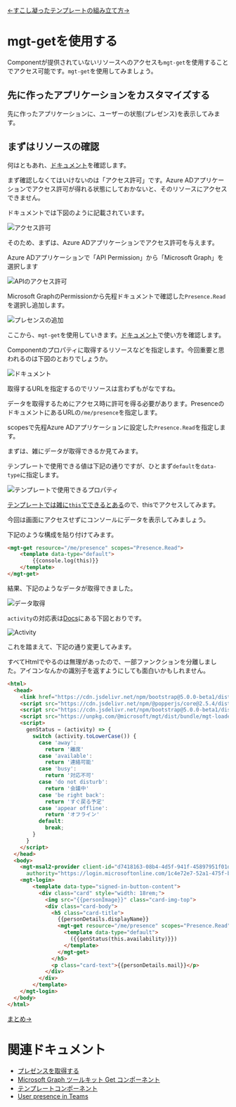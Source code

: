 [←すこし凝ったテンプレートの組み立て方→](./7-7-use-any-component.md)

# mgt-getを使用する

Componentが提供されていないリソースへのアクセスも`mgt-get`を使用することでアクセス可能です。`mgt-get`を使用してみましょう。

## 先に作ったアプリケーションをカスタマイズする

先に作ったアプリケーションに、ユーザーの状態(プレゼンス)を表示してみます。

## まずはリソースの確認

何はともあれ、[ドキュメント](https://docs.microsoft.com/ja-jp/graph/api/presence-get?view=graph-rest-1.0&tabs=http)を確認します。

まず確認しなくてはいけないのは「アクセス許可」です。Azure ADアプリケーションでアクセス許可が得れる状態にしておかないと、そのリソースにアクセスできません。

ドキュメントでは下図のように記載されています。

![アクセス許可](./.attachments/8/2021-11-11-20-22-40.png)

そのため、まずは、Azure ADアプリケーションでアクセス許可を与えます。

Azure ADアプリケーションで「API Permission」から「Microsoft Graph」を選択します

![APIのアクセス許可](./.attachments/8/2021-11-11-20-27-45.png)

Microsoft GraphのPermissionから先程ドキュメントで確認した`Presence.Read`を選択し追加します。

![プレセンスの追加](./.attachments/8/2021-11-11-20-31-05.png)

ここから、`mgt-get`を使用していきます。[ドキュメント](https://docs.microsoft.com/ja-jp/graph/toolkit/components/get?view=graph-rest-1.0)で使い方を確認します。

Componentのプロパティに取得するリソースなどを指定します。今回重要と思われるのは下図のとおりでしょうか。

![ドキュメント](./.attachments/8/2021-11-11-20-38-18.png)

取得するURLを指定するのでリソースは言わずもがなですね。

データを取得するためにアクセス時に許可を得る必要があります。PresenceのドキュメントにあるURLの`/me/presence`を指定します。

scopesで先程Azure ADアプリケーションに設定した`Presence.Read`を指定します。

まずは、雑にデータが取得できるか見てみます。

テンプレートで使用できる値は下記の通りですが、ひとまず`default`を`data-type`に指定します。

![テンプレートで使用できるプロパティ](./.attachments/8/2021-11-11-21-03-43.png)

[テンプレートでは雑に`this`でできるとある](https://docs.microsoft.com/ja-jp/graph/toolkit/customize-components/templates#this)ので、thisでアクセスしてみます。

今回は画面にアクセスせずにコンソールにデータを表示してみましょう。

下記のような構成を貼り付けてみます。

``` html
<mgt-get resource="/me/presence" scopes="Presence.Read">
    <template data-type="default">
        {{console.log(this)}}
    </template>
</mgt-get>
```

結果、下記のようなデータが取得できました。

![データ取得](./.attachments/8/2021-11-11-21-09-58.png)

`activity`の対応表は[Docs](https://docs.microsoft.com/en-us/microsoftteams/presence-admins)にある下図とおりです。

![Activity](./.attachments/8/2021-11-11-21-12-54.png)

これを踏まえて、下記の通り変更してみます。

すべてHtmlでやるのは無理があったので、一部ファンクションを分離しました。アイコンなんかの識別子を返すようにしても面白いかもしれません。


``` html
<html>
  <head>
    <link href="https://cdn.jsdelivr.net/npm/bootstrap@5.0.0-beta1/dist/css/bootstrap.min.css" rel="stylesheet" integrity="sha384-giJF6kkoqNQ00vy+HMDP7azOuL0xtbfIcaT9wjKHr8RbDVddVHyTfAAsrekwKmP1" crossorigin="anonymous">
    <script src="https://cdn.jsdelivr.net/npm/@popperjs/core@2.5.4/dist/umd/popper.min.js" integrity="sha384-q2kxQ16AaE6UbzuKqyBE9/u/KzioAlnx2maXQHiDX9d4/zp8Ok3f+M7DPm+Ib6IU" crossorigin="anonymous"></script>
    <script src="https://cdn.jsdelivr.net/npm/bootstrap@5.0.0-beta1/dist/js/bootstrap.min.js" integrity="sha384-pQQkAEnwaBkjpqZ8RU1fF1AKtTcHJwFl3pblpTlHXybJjHpMYo79HY3hIi4NKxyj" crossorigin="anonymous"></script>
    <script src="https://unpkg.com/@microsoft/mgt/dist/bundle/mgt-loader.js"></script>
    <script>
      genStatus = (activity) => {
        switch (activity.toLowerCase()) {
          case 'away':
            return '離席'
          case 'available':
            return '連絡可能'
          case 'busy':
            return '対応不可'
          case 'do not disturb':
            return '会議中'
          case 'be right back':
            return 'すぐ戻る予定'
          case 'appear offline':
            return 'オフライン'
          default:
            break;
        }
      }
    </script>
  </head>
  <body>
    <mgt-msal2-provider client-id="d7418163-08b4-4d5f-941f-45897951f01d"
      authority="https://login.microsoftonline.com/1c4e72e7-52a1-475f-b469-0d4fbf3eae2e/"></mgt-msal2-provider>
    <mgt-login>
        <template data-type="signed-in-button-content">
          <div class="card" style="width: 18rem;">
            <img src="{{personImage}}" class="card-img-top">
            <div class="card-body">
              <h5 class="card-title">
                {{personDetails.displayName}}
                <mgt-get resource="/me/presence" scopes="Presence.Read">
                  <template data-type="default">
                    ({{genStatus(this.availability)}})
                  </template>
                </mgt-get>
              </h5>
              <p class="card-text">{{personDetails.mail}}</p>
            </div>
          </div>
        </template>
    </mgt-login>
  </body>
</html>
```

[まとめ→](./9-summary.md)

# 関連ドキュメント

* [プレゼンスを取得する](https://docs.microsoft.com/ja-jp/graph/api/presence-get?view=graph-rest-1.0&tabs=http)
* [Microsoft Graph ツールキット Get コンポーネント](https://docs.microsoft.com/ja-jp/graph/toolkit/components/get?view=graph-rest-1.0)
* [テンプレートコンポーネント](https://docs.microsoft.com/ja-jp/graph/toolkit/customize-components/templates#binding-data)
* [User presence in Teams](https://docs.microsoft.com/en-us/microsoftteams/presence-admins)